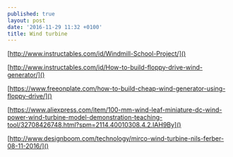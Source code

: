 ```yaml
---
published: true
layout: post
date: '2016-11-29 11:32 +0100'
title: Wind turbine
---
```

[http://www.instructables.com/id/Windmill-School-Project/]()

[http://www.instructables.com/id/How-to-build-floppy-drive-wind-generator/]()

[https://www.freeonplate.com/how-to-build-cheap-wind-generator-using-floppy-drive/]()

[https://www.aliexpress.com/item/100-mm-wind-leaf-miniature-dc-wind-power-wind-turbine-model-demonstration-teaching-tool/32708426748.html?spm=2114.40010308.4.2.IAH9By]()

[http://www.designboom.com/technology/mirco-wind-turbine-nils-ferber-08-11-2016/]()

